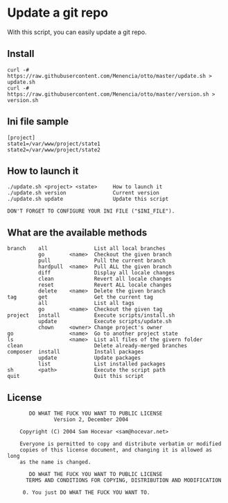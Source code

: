 # Update a git repo

With this script, you can easily update a git repo.

## Install

```
curl -# https://raw.githubusercontent.com/Menencia/otto/master/update.sh > update.sh
curl -# https://raw.githubusercontent.com/Menencia/otto/master/version.sh > version.sh
```

## Ini file sample

```
[project]
state1=/var/www/project/state1
state2=/var/www/project/state2
```

## How to launch it

```
./update.sh <project> <state>     How to launch it
./update.sh version               Current version
./update.sh update                Update this script

DON'T FORGET TO CONFIGURE YOUR INI FILE ("$INI_FILE").
```

## What are the available methods

```
branch    all               List all local branches
          go        <name>  Checkout the given branch
          pull              Pull the current branch
          hardpull  <name>  Pull ALL the given branch
          diff              Display all locale changes
          clean             Revert all locale changes
          reset             Revert ALL locale changes
          delete    <name>  Delete the given branch
tag       get               Get the current tag
          all               List all tags
          go        <name>  Checkout the given tag
project   install           Execute scripts/install.sh
          update            Execute scripts/update.sh
          chown     <owner> Change project's owner 
go                  <name>  Go to another project state
ls                  <name>  List all files of the givern folder
clean                       Delete already-merged branches
composer  install           Install packages
          update            Update packages
          list              List installed packages
sh        <path>            Execute the script path
quit                        Quit this script
```

## License

           DO WHAT THE FUCK YOU WANT TO PUBLIC LICENSE
                   Version 2, December 2004
 
        Copyright (C) 2004 Sam Hocevar <sam@hocevar.net>
 
        Everyone is permitted to copy and distribute verbatim or modified
        copies of this license document, and changing it is allowed as long
        as the name is changed.
 
           DO WHAT THE FUCK YOU WANT TO PUBLIC LICENSE
          TERMS AND CONDITIONS FOR COPYING, DISTRIBUTION AND MODIFICATION
 
         0. You just DO WHAT THE FUCK YOU WANT TO.
